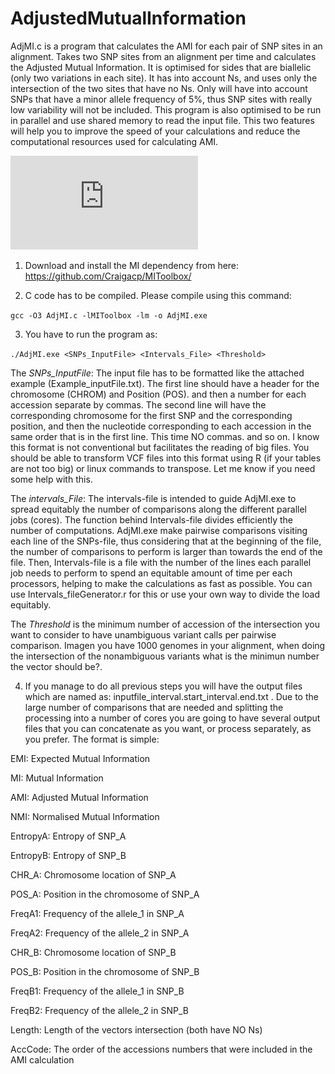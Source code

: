 # AdjustedMutualInformation

AdjMI.c is a program that calculates the AMI for each pair of SNP sites in an alignment. Takes two SNP sites from an alignment per time and calculates the Adjusted Mutual Information. It is optimised for sides that are biallelic (only two variations in each site). It has into account Ns, and uses only the intersection of the two sites that have no Ns. Only will have into account SNPs that have a minor allele frequency of 5%, thus SNP sites with really low variability will not be included. This program is also optimised to be run in parallel and use shared memory to read the input file. This two features will help you to improve the speed of your calculations and reduce the computational resources used for calculating AMI.

 ![Adj MI](https://github.com/LPerlaza/AdjustedMutualInformation/blob/master/AdjMI_updated.pdf)

1. Download and install the MI dependency from here: https://github.com/Craigacp/MIToolbox/

2. C code has to be compiled. Please compile using this command:

```gcc -O3 AdjMI.c -lMIToolbox -lm -o AdjMI.exe```

3. You have to run the program as:

```./AdjMI.exe <SNPs_InputFile> <Intervals_File> <Threshold>```
 

The *SNPs_InputFile*: The input file has to be formatted like the attached example (Example_inputFile.txt). The first line should have a header for the chromosome (CHROM) and Position (POS). and then a number for each accession separate by commas. The second line will have the corresponding chromosome for the first SNP and the corresponding position, and then the nucleotide corresponding to each accession in the same order that is in the first line. This time NO commas. and so on. I know this format is not conventional but facilitates the reading of big files. You should be able to transform VCF files into this format using R (if your tables are not too big) or linux commands to transpose. Let me know if you need some help with this.

The *intervals_File*:  The intervals-file is intended to guide AdjMI.exe to spread equitably the number of comparisons along the different parallel jobs (cores). The function behind Intervals-file divides efficiently the number of computations. AdjMI.exe make pairwise comparisons visiting each line of the SNPs-file, thus considering that at the beginning of the file, the number of comparisons to perform is larger than towards the end of the file. Then, Intervals-file is a file with the number of the lines each parallel job needs to perform to spend an equitable amount of time per each processors, helping to make the calculations as fast as possible. You can use Intervals_fileGenerator.r for this or use your own way to divide the load equitably. 

The *Threshold* is the minimum number of accession of the intersection you want to consider to have unambiguous variant calls per pairwise comparison. Imagen you have 1000 genomes in your alignment, when doing the intersection of the nonambiguous variants what is the minimun number the vector should be?.

4. If you manage to do all previous steps you will have the output files which are named as:  inputfile_interval.start_interval.end.txt . Due to the large number of comparisons that are needed and splitting the processing into a number of cores you are going to have several output files that you can concatenate as you want, or process separately, as you prefer. The format is simple:

EMI: Expected Mutual Information

MI: Mutual Information

AMI: Adjusted Mutual Information

NMI: Normalised Mutual Information

EntropyA: Entropy of SNP_A

EntropyB: Entropy of SNP_B

CHR_A: Chromosome location of SNP_A

POS_A: Position in the chromosome of SNP_A

FreqA1: Frequency of the allele_1 in SNP_A

FreqA2: Frequency of the allele_2 in SNP_A

CHR_B: Chromosome location of SNP_B

POS_B: Position in the chromosome of SNP_B

FreqB1: Frequency of the allele_1 in SNP_B

FreqB2: Frequency of the allele_2 in SNP_B

Length: Length of the vectors intersection (both have NO Ns)

AccCode: The order of the accessions numbers that were included in the AMI calculation


